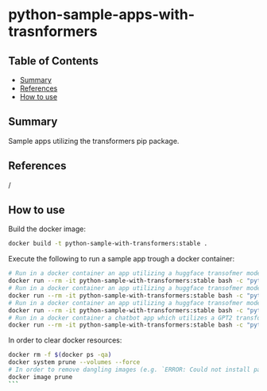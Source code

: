 # python-sample-apps-with-trasnformers


## Table of Contents

- [Summary](#summary)
- [References](#references)
- [How to use](#how-to-use)

## Summary

Sample apps utilizing the transformers pip package.

## References

/

## How to use

Build the docker image:

```sh
docker build -t python-sample-with-transformers:stable .
```
Execute the following to run a sample app trough a docker container:

```sh
# Run in a docker container an app utilizing a huggface transofmer model trained for english to french translation tasks
docker run --rm -it python-sample-with-transformers:stable bash -c "python3 samples/translator.py --source_lang en --target_lang fr"
# Run in a docker container an app utilizing a huggface transofmer model trained for english to german translation tasks
docker run --rm -it python-sample-with-transformers:stable bash -c "python3 samples/translator.py --source_lang en --target_lang de"
# Run in a docker container an app utilizing a huggface transofmer model trained for english to chinese translation tasks
docker run --rm -it python-sample-with-transformers:stable bash -c "python3 samples/translator.py --source_lang en --target_lang zh"
# Run in a docker container a chatbot app which utilizes a GPT2 transformer model
docker run --rm -it python-sample-with-transformers:stable bash -c "python3 samples/chatbot.py --model_name <gpt2, gpt-large, gp2-x1>"
```

In order to clear docker resources:

````sh
docker rm -f $(docker ps -qa)
docker system prune --volumes --force
# In order to remove dangling images (e.g. `ERROR: Could not install packages due to an EnvironmentError: [Errno 28] No space` could appear on Windows OS for example)
docker image prune
```
